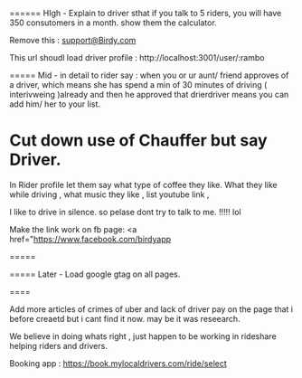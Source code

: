 
======
HIgh - 
Explain to driver sthat if you talk to 5 riders, you will have 350 consutomers in a month. show them the calculator. 

Remove this : support@Birdy.com 

This url shoudl load driver profile : 
http://localhost:3001/user/:rambo



===== 
Mid - in detail to rider say :  when you or ur aunt/ friend approves of a driver, which means she has spend a min of 30 minutes of driving ( interivweing )already and then he approved that drierdriver means you can add him/ her to your list. 


Cut down use of Chauffer but say Driver. 
==
In Rider profile let them say what type of coffee they like. 
What they like while driving  , what music they like , list youtube link , 

I like to drive in silence.   so pelase dont try to talk to me. !!!!!   lol 



Make the link work on fb page: <a href="https://www.facebook.com/birdyapp


=====

===== 
Later  - Load google gtag on all pages. 

====

Add more articles of crimes of uber and lack of driver pay on the page that i before creaetd but i cant find it now. 
may be it was reseearch.


We believe in doing whats right , just happen to be working in rideshare helping riders and drivers.  


Booking app : 
https://book.mylocaldrivers.com/ride/select

